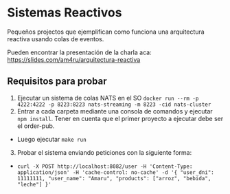 # Sistemas Reactivos
Pequeños projectos que ejemplifican como funciona una arquitectura reactiva usando colas de eventos.

Pueden encontrar la presentación de la charla aca: https://slides.com/am4ru/arquitectura-reactiva

## Requisitos para probar
1. Ejecutar un sistema de colas NATS en el SO `docker run --rm -p 4222:4222 -p 8223:8223 nats-streaming -m 8223 -cid nats-cluster`
2. Entrar a cada carpeta mediante una consola de comandos y ejecutar `npm install`. Tener en cuenta que el primer proyecto a ejecutar debe ser el order-pub.
 - Luego ejecutar `make run`
3. Probar el sistema enviando peticiones con la siguiente forma:
 - `curl -X POST http://localhost:8082/user -H 'Content-Type: application/json' -H 'cache-control: no-cache' -d '{
    "user_dni": 11111111,
    "user_name": "Amaru",
    "products": ["arroz", "bebida", "leche"]
}'`